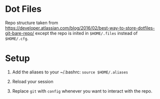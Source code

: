 # Dot Files
Repo structure taken from https://developer.atlassian.com/blog/2016/02/best-way-to-store-dotfiles-git-bare-repo/ except the repo is inited in `$HOME/.files` instead of `$HOME/.cfg`.

# Setup
1. Add the aliases to your ~/.bashrc:
`source $HOME/.aliases`

2. Reload your session

3. Replace `git` with `config` whenever you want to interact with the repo.

